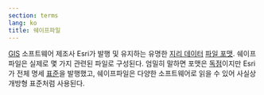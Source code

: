 ```yaml
---
section: terms
lang: ko
title: 쉐이프파일
---
```


[GIS](../gis/) 소프트웨어 제조사 Esri가 발행 및 유지하는 유명한 [지리 데이터](../geodata/) [파일 포맷](../file-format/). 쉐이프파일은 실제로 몇 가지 관련된 파일로 구성된다. 엄밀히 말하면 포맷은 [독점](../proprietary/)이지만 Esri가 전체 명세 [표준](../standard/)을 발행했고, 쉐이프파일은 다양한 소프트웨어로 읽을 수 있어 사실상 개방형 표준처럼 사용된다.
